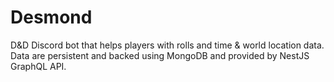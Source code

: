 # Desmond
D&D Discord bot that helps players with rolls and time & world location data. Data are persistent and backed using MongoDB and provided by NestJS GraphQL API.

